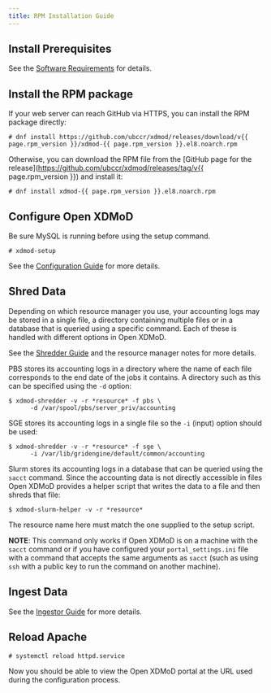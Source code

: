 ```yaml
---
title: RPM Installation Guide
---
```


Install Prerequisites
---------------------

See the [Software Requirements](software-requirements.html) for details.

Install the RPM package
---------------

If your web server can reach GitHub via HTTPS, you can install the RPM package
directly:

    # dnf install https://github.com/ubccr/xdmod/releases/download/v{{ page.rpm_version }}/xdmod-{{ page.rpm_version }}.el8.noarch.rpm

Otherwise, you can download the RPM file from the
[GitHub page for the release](https://github.com/ubccr/xdmod/releases/tag/v{{
page.rpm_version }}) and install it:

    # dnf install xdmod-{{ page.rpm_version }}.el8.noarch.rpm

Configure Open XDMoD
--------------------

Be sure MySQL is running before using the setup command.

    # xdmod-setup

See the [Configuration Guide](configuration.html) for more details.

Shred Data
----------

Depending on which resource manager you use, your accounting logs may
be stored in a single file, a directory containing multiple files or
in a database that is queried using a specific command.  Each of these
is handled with different options in Open XDMoD.

See the [Shredder Guide](shredder.html) and the resource manager notes for
more details.

PBS stores its accounting logs in a directory where the name of each
file corresponds to the end date of the jobs it contains.  A directory
such as this can be specified using the `-d` option:

    $ xdmod-shredder -v -r *resource* -f pbs \
          -d /var/spool/pbs/server_priv/accounting

SGE stores its accounting logs in a single file so the `-i` (input)
option should be used:

    $ xdmod-shredder -v -r *resource* -f sge \
          -i /var/lib/gridengine/default/common/accounting

Slurm stores its accounting logs in a database that can be queried using
the `sacct` command.  Since the accounting data is not directly
accessible in files Open XDMoD provides a helper script that writes the
data to a file and then shreds that file:

    $ xdmod-slurm-helper -v -r *resource*

The resource name here must match the one supplied to the setup script.

**NOTE**: This command only works if Open XDMoD is on a machine with the
`sacct` command or if you have configured your `portal_settings.ini`
file with a command that accepts the same arguments as `sacct` (such as
using `ssh` with a public key to run the command on another machine).

Ingest Data
-----------

See the [Ingestor Guide](ingestor.html) for more details.

Reload Apache
-------------

    # systemctl reload httpd.service

Now you should be able to view the Open XDMoD portal at the URL used
during the configuration process.
